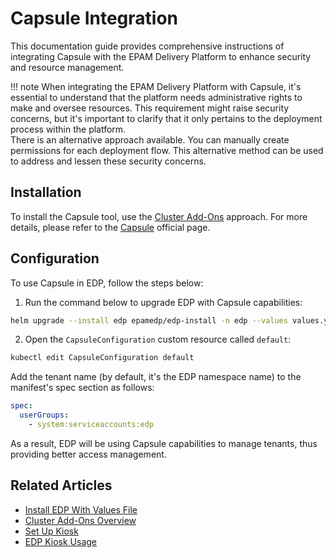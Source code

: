 # Capsule Integration

This documentation guide provides comprehensive instructions of integrating Capsule with the EPAM Delivery Platform to enhance security and resource management.

!!! note
    When integrating the EPAM Delivery Platform with Capsule, it's essential to understand that the platform needs administrative rights to make and oversee resources. This requirement might raise security concerns, but it's important to clarify that it only pertains to the deployment process within the platform.<br>
    There is an alternative approach available. You can manually create permissions for each deployment flow. This alternative method can be used to address and lessen these security concerns.

## Installation

To install the Capsule tool, use the [Cluster Add-Ons](https://github.com/epam/edp-cluster-add-ons) approach. For more details, please refer to the [Capsule](https://capsule.clastix.io/docs/general) official page.

## Configuration

To use Capsule in EDP, follow the steps below:

1. Run the command below to upgrade EDP with Capsule capabilities:

  ```bash
  helm upgrade --install edp epamedp/edp-install -n edp --values values.yaml --set cd-pipeline-operator.tenancyEngine=capsule
  ```

2. Open the `CapsuleConfiguration` custom resource called `default`:

  ```bash
  kubectl edit CapsuleConfiguration default
  ```

  Add the tenant name (by default, it's the EDP namespace name) to the manifest's spec section as follows:

  ```yaml
  spec:
    userGroups:
      - system:serviceaccounts:edp
  ```

As a result, EDP will be using Capsule capabilities to manage tenants, thus providing better access management.

## Related Articles

* [Install EDP With Values File](install-edp.md)
* [Cluster Add-Ons Overview](add-ons-overview.md)
* [Set Up Kiosk](capsule.md)
* [EDP Kiosk Usage](edp-kiosk-usage.md)
